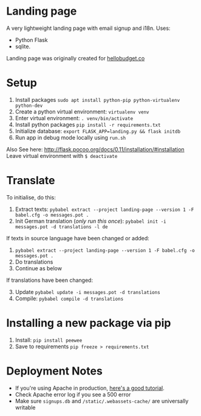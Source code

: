 # Landing page
A very lightweight landing page with email signup and i18n. Uses:

   * Python Flask
   * sqlite.

Landing page was originally created for [hellobudget.co](http://hellobudget.co)

# Setup
1. Install packages `sudo apt install python-pip python-virtualenv python-dev`
2. Create a python virtual environment: `virtualenv venv`
3. Enter virtual environment: `. venv/bin/activate`
3. Install python packages `pip install -r requirements.txt`
4. Initialize database: `export FLASK_APP=landing.py && flask initdb`
5. Run app in debug mode locally using `run.sh`

Also See here: http://flask.pocoo.org/docs/0.11/installation/#installation
Leave virtual environment with `$ deactivate`

# Translate
To initialise, do this:

1. Extract texts:  `pybabel extract --project landing-page --version 1 -F babel.cfg -o messages.pot .`
2. Init German translation (*only run this once*): `pybabel init -i messages.pot -d translations -l de`

If texts in source language have been changed or added:

1. `pybabel extract --project landing-page --version 1 -F babel.cfg -o messages.pot .`
4. Do translations
2. Continue as below

If translations have been changed:

3. Update `pybabel update -i messages.pot -d translations`
4. Compile: `pybabel compile -d translations`


# Installing a new package via pip
1. Install: `pip install peewee`
2. Save to requirements `pip freeze > requirements.txt`

# Deployment Notes
* If you're using Apache in production, [here's a good tutorial](https://www.digitalocean.com/community/tutorials/how-to-deploy-a-flask-application-on-an-ubuntu-vps).
* Check Apache error log if you see a 500 error
* Make sure `signups.db` and `/static/.webassets-cache/` are universally writable

